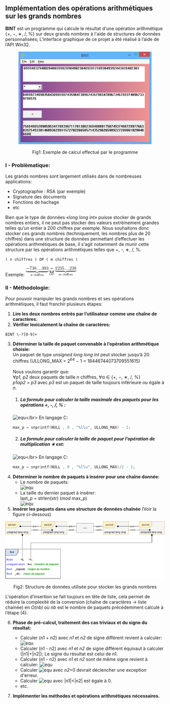 ## Implémentation des opérations arithmétiques sur les grands nombres
**BINT** est un programme qui calcule le résultat d'une opération arithmétique {+, −, ∗, /, %} sur deux grands nombres à l'aide de structures de données personnalisées;
L'interface graphique de ce projet a été réalisé à l’aide de l’API Win32.
<p align="center">
  <img src="img/i0.png" alt="Bint"  width="420px">
  <p align="center">Fig1: Exemple de calcul effectué par le programme</p>
</p>

### I - Problèmatique:
Les grands nombres sont largement utilisés dans de nombreuses applications:
- Cryptographie : RSA (par exemple)
- Signature des documents
- Fonctions de hachage
- etc

Bien que le type de données «*long long int*» puisse stocker de grands nombres entiers, il ne peut
pas stocker des valeurs extrêmement grandes telles qu’un entier à 200 chiffres par exemple.
Nous souhaitons donc stocker ces grands nombres (techniquement, les nombres plus de 20 chiffres)
dans une structure de données permettant d’effectuer les opérations arithmétiques de base, il
s'agit notamment de munir cette structure par les opérations arithmétiques telles que +, -, ∗, /, %.
```
( n chiffres ) OP ( m chiffres )
```
Exemple: <img src="img/i1.png" alt="738....393+1235....238" height="32px" />
### II - Méthodologie:
Pour pouvoir manipuler les grands nombres et ses opérations arithmétiques, il faut franchir plusieurs étapes:
1. ****Lire les deux nombres entrés par l’utilisateur comme une chaîne de caractères.****
2. ****Vérifier lexicalement la chaîne de caractères:****
```
BINT \-?[0-9]+
```
3. ****Déterminer la taille de paquet convenable à l’opération arithmétique choisie:****</br>
Un paquet de type *unsigned long long int* peut stocker jusqu’à 20 chiffres
(ULLONG_MAX = 2<sup>64</sup> − 1 = 18446744073709551615)</br></br>
Nous voulons garantir que:</br>
∀*p1, p2* deux paquets de taille *n* chiffres, ∀α ∈ {+, −, ∗, /, %}</br>
*p1αp2 = p3* avec *p3* est un paquet de taille toujours inférieure ou égale à *n*.</br>
   1. ##### La formule pour calculer la taille maximale des paquets pour les opérations +, -, /, % :</br>
   ![equ](https://render.githubusercontent.com/render/math?math=\text{max\_p}%20=%20\text{nombre\_chiffres(ULLONG\_MAX)}-2)</br>
   En langage C: 
   ```c
   max_p = snprintf(NULL , 0 , "%llu", ULLONG_MAX) - 2;
   ```
   2. ##### La formule pour calculer la taille de paquet pour l’opération de multiplication ∗ est:</br>
   ![equ](https://render.githubusercontent.com/render/math?math=\text{max\_p}%20=%20\frac{\text{nombre\_chiffres(ULLONG\_MAX)}}{2}-1)</br>
   En langage C:
   ```c
   max_p = snprintf(NULL , 0 , "%llu", ULLONG_MAX)/2 - 1;
   ```
4. ****Déterminer le nombre de paquets à insérer pour une chaîne donnée:****
   - Le nombre de paquets:</br>![equ](https://render.githubusercontent.com/render/math?math=$nb%20=%20\frac{\text{strlen(str)}}{\text{max\_p}}$)
   - La taille du dernier paquet à insérer:</br>last_p = strlen(str) (*mod* max_p)</br>
   ![equ](https://render.githubusercontent.com/render/math?math=Avec%3A%5Cbegin%7Bcases%7D%0A%5Ctextit%7Bstrlen()%3A%7D%5Ctext%7Best%20une%20fonction%20qui%20permet%20de%20calculer%20la%20longueur%20d'une%20cha%C3%AEne%20de%20caract%C3%A8res%7D%5C%5C%0A%20%20%5Ctextit%7Bstr%3A%7D%5Ctext%7Best%20la%20cha%C3%AEne%20entr%C3%A9%20par%20l'utilisateur%7D%5C%5C%0A%5Ctextit%7Bmax%5C_p%3A%7D%5Ctext%7Best%20la%20taille%20de%20paquet%20calcul%C3%A9e%20pr%C3%A9c%C3%A9demment%20%C3%A0%20l'%C3%A9tape%20(3)%7D%5C%5C%0A%5Cend%7Bcases%7D)
5. ****Insérer les paquets dans une structure de données chaînée**** (Voir la figure ci-dessous)
<p align="center">
  <img src="img/i2.png" alt="Bint"  width="520px">
  <p align="center">Fig2: Structure de données utilisée pour stocker les grands nombres</p>
</p>

L'opération d’insertion se fait toujours en tête de liste, cela permet de réduire la complexité de la conversion (chaîne de caractères → liste chainée)
en *O(nb)* où *nb* est le nombre de paquets précédemment calculé à l’étape (4).

6. ****Phase de pré-calcul, traitement des cas triviaux et du signe du résultat:****
   - Calculer \(n1 + n2\) avec *n1* et *n2* de signe différent revient à calculer:</br>
   ![equ](https://render.githubusercontent.com/render/math?math=%5Cbegin%7Bcases%7D%0A%5Cleft%7Cn1%5Cright%7C-%5Cleft%7Cn2%5Cright%7C%5C%3B%5Ctext%7Bsi%7D%5C%3B%5Cleft%7Cn1%5Cright%7C%3E%5Cleft%7Cn2%5Cright%7C%20%5Ctext%7B%3B%20Le%20signe%20du%20r%C3%A9sultat%20est%20celui%20de%20n1%7D%5C%5C%0A%5Cleft%7Cn2%5Cright%7C-%5Cleft%7Cn1%5Cright%7C%5C%3B%5Ctext%7Bsi%7D%5C%3B%5Cleft%7Cn1%5Cright%7C%3C%5Cleft%7Cn2%5Cright%7C%20%5Ctext%7B%3B%20Le%20signe%20du%20r%C3%A9sultat%20est%20celui%20de%20n2%7D%5C%5C%0A0%5C%3B%5Ctext%7B%20sinon.%7D%0A%5Cend%7Bcases%7D)
   - Calculer \(n1 - n2\) avec *n1* et *n2* de signe différent équivaut à calculer \(|n1|+|n2|\); Le signe du résultat est celui de n1.
   - Calculer \(n1 - n2\) avec *n1* et *n2* sont de même signe revient à calculer:
   ![equ](https://render.githubusercontent.com/render/math?math=%5Cbegin%7Bcases%7D%0A%5Cleft%7Cn1%5Cright%7C-%5Cleft%7Cn2%5Cright%7C%5C%3B%5Ctext%7Bsi%7D%5C%3B%5Cleft%7Cn1%5Cright%7C%3E%5Cleft%7Cn2%5Cright%7C%20%5Ctext%7B%3B%20Le%20signe%20du%20r%C3%A9sultat%20est%20celui%20de%20n1%7D%5C%5C%0A%5Cleft%7Cn2%5Cright%7C-%5Cleft%7Cn1%5Cright%7C%5C%3B%5Ctext%7Bsi%7D%5C%3B%5Cleft%7Cn1%5Cright%7C%3C%5Cleft%7Cn2%5Cright%7C%20%5Ctext%7B%3B%20Le%20signe%20du%20r%C3%A9sultat%20est%20celui%20de%20n2%7D%5C%5C%0A0%5C%3B%5Ctext%7B%20sinon.%7D%0A%5Cend%7Bcases%7D%0A)
   - Calculer ![equ](https://render.githubusercontent.com/render/math?math=\frac{n1}{n2}) avec *n2*=0 devrait déclencher une exception d'erreur.
   - Calculer ![equ](https://render.githubusercontent.com/render/math?math=\frac{n1}{n2}) avec |n1|<|n2| est égale à 0.
   - etc.

7. ****Implémenter les méthodes et opérations arithmétiques nécessaires.****

